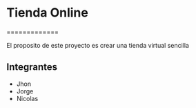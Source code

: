 ﻿# Tienda Online
 =============

 
El proposito de este proyecto es crear una tienda virtual sencilla

## Integrantes 
+ Jhon
+ Jorge
+ Nicolas
